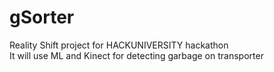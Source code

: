 # gSorter
Reality Shift project for HACKUNIVERSITY hackathon  
It will use ML and Kinect for detecting garbage on transporter
